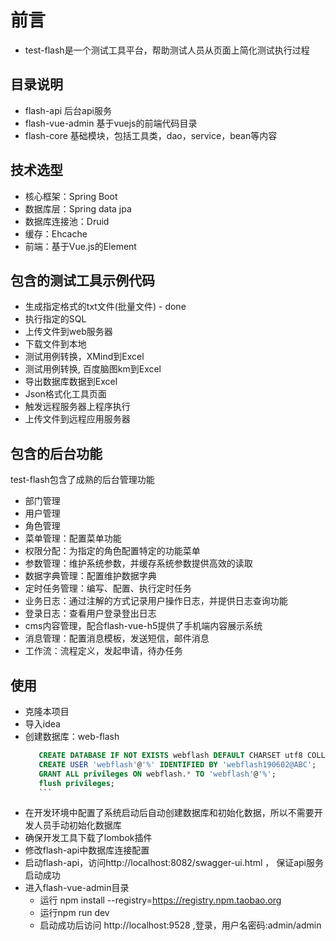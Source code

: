 # 前言
- test-flash是一个测试工具平台，帮助测试人员从页面上简化测试执行过程

## 目录说明
- flash-api 后台api服务
- flash-vue-admin 基于vuejs的前端代码目录
- flash-core 基础模块，包括工具类，dao，service，bean等内容

## 技术选型
- 核心框架：Spring Boot
- 数据库层：Spring data jpa
- 数据库连接池：Druid
- 缓存：Ehcache
- 前端：基于Vue.js的Element

## 包含的测试工具示例代码
- 生成指定格式的txt文件(批量文件) - done
- 执行指定的SQL
- 上传文件到web服务器
- 下载文件到本地
- 测试用例转换，XMind到Excel
- 测试用例转换, 百度脑图km到Excel
- 导出数据库数据到Excel
- Json格式化工具页面
- 触发远程服务器上程序执行
- 上传文件到远程应用服务器

## 包含的后台功能
test-flash包含了成熟的后台管理功能
- 部门管理
- 用户管理
- 角色管理
- 菜单管理：配置菜单功能
- 权限分配：为指定的角色配置特定的功能菜单
- 参数管理：维护系统参数，并缓存系统参数提供高效的读取
- 数据字典管理：配置维护数据字典
- 定时任务管理：编写、配置、执行定时任务
- 业务日志：通过注解的方式记录用户操作日志，并提供日志查询功能
- 登录日志：查看用户登录登出日志
- cms内容管理，配合flash-vue-h5提供了手机端内容展示系统
- 消息管理：配置消息模板，发送短信，邮件消息
- 工作流：流程定义，发起申请，待办任务


## 使用
- 克隆本项目
- 导入idea
- 创建数据库：web-flash
     ```sql
        CREATE DATABASE IF NOT EXISTS webflash DEFAULT CHARSET utf8 COLLATE utf8_general_ci; 
        CREATE USER 'webflash'@'%' IDENTIFIED BY 'webflash190602@ABC';
        GRANT ALL privileges ON webflash.* TO 'webflash'@'%';
        flush privileges;
        ```    
- 在开发环境中配置了系统启动后自动创建数据库和初始化数据，所以不需要开发人员手动初始化数据库
- 确保开发工具下载了lombok插件
- 修改flash-api中数据库连接配置
- 启动flash-api，访问http://localhost:8082/swagger-ui.html ， 保证api服务启动成功
- 进入flash-vue-admin目录
    - 运行 npm install --registry=https://registry.npm.taobao.org
    - 运行npm run dev
    - 启动成功后访问 http://localhost:9528 ,登录，用户名密码:admin/admin     


